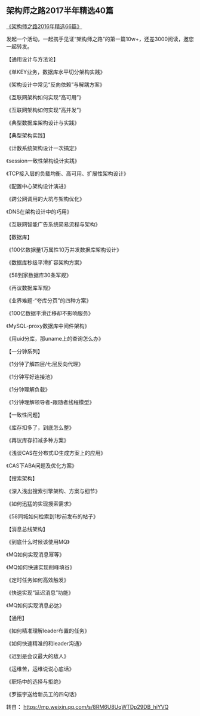 ## 架构师之路2017半年精选40篇

[《架构师之路2016年精选66篇》](https://mp.weixin.qq.com/s?__biz=MjM5ODYxMDA5OQ==&mid=2651959886&idx=1&sn=03e45a5014053607eff5e55ed2c660d7&chksm=bd2d07928a5a8e8454d395e176fa9d346682abfe9dfbf3244f1dead83ee4508aa25121f9b811&scene=21#wechat_redirect)

发起一个活动，一起携手见证“架构师之路”的第一篇10w+，还差3000阅读，邀您一起转发。



【通用设计与方法论】

《单KEY业务，数据库水平切分架构实践》

《架构设计中常见“反向依赖”与解耦方案》

《互联网架构如何实现“高可用”》

《互联网架构如何实现“高并发”》

《典型数据库架构设计与实践》



【典型架构实践】

《计数系统架构设计一次搞定》

《session一致性架构设计实践》

《TCP接入层的负载均衡、高可用、扩展性架构设计》

《配置中心架构设计演进》

《跨公网调用的大坑与架构优化》

《DNS在架构设计中的巧用》

《互联网智能广告系统简易流程与架构》



【数据库】

《100亿数据量1万属性10万并发数据库架构设计》

《数据库秒级平滑扩容架构方案》

《58到家数据库30条军规》

《再议数据库军规》

《业界难题-“夸库分页”的四种方案》

《100亿数据平滑迁移却不影响服务》

《MySQL-proxy数据库中间件架构》

《用uid分库，那uname上的查询怎么办》



【一分钟系列】

《1分钟了解四层/七层反向代理》

《1分钟写好连接池》

《1分钟理解负载》

《1分钟理解领导者-跟随者线程模型》



【一致性问题】

《库存扣多了，到底怎么整》

《再议库存扣减多种方案》

《浅谈CAS在分布式ID生成方案上的应用》

《CAS下ABA问题及优化方案》



【搜索架构】

《深入浅出搜索引擎架构、方案与细节》

《如何迅猛的实现搜索需求》

《58同城如何检索到1秒前发布的帖子》



【消息总线架构】

《到底什么时候该使用MQ》

《MQ如何实现消息幂等》

《MQ如何快速实现削峰填谷》

《定时任务如何高效触发》

《快速实现“延迟消息”功能》

《MQ如何实现消息必达》



【通用】

《如何精准理解leader布置的任务》

《如何快速精准的和leader沟通》

《迟到是会议最大的敌人》

《运维苦，运维说说心底话》

《职场中的选择与拒绝》

《罗振宇送给新员工的四句话》

转自： https://mp.weixin.qq.com/s/8RM6U8UqWTDp29DB_hiYVQ

